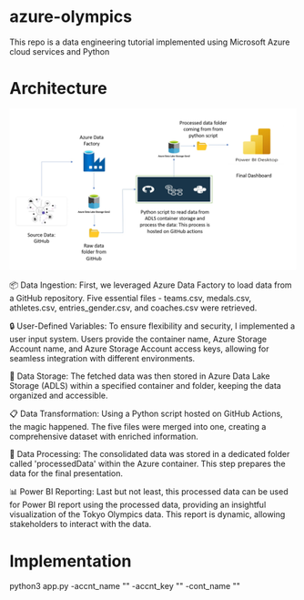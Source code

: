 # azure-olympics
This repo is a data engineering tutorial implemented using Microsoft Azure cloud services and Python

# Architecture

![Alt text](Architecture_page-0001.jpg)

📦 Data Ingestion: First, we leveraged Azure Data Factory to load data from a GitHub repository. Five essential files - teams.csv, medals.csv, athletes.csv, entries_gender.csv, and coaches.csv were retrieved.

🔒 User-Defined Variables: To ensure flexibility and security, I implemented a user input system. Users provide the container name, Azure Storage Account name, and Azure Storage Account access keys, allowing for seamless integration with different environments.

📂 Data Storage: The fetched data was then stored in Azure Data Lake Storage (ADLS) within a specified container and folder, keeping the data organized and accessible.

📋 Data Transformation: Using a Python script hosted on GitHub Actions, the magic happened. The five files were merged into one, creating a comprehensive dataset with enriched information.

📁 Data Processing: The consolidated data was stored in a dedicated folder called 'processedData' within the Azure container. This step prepares the data for the final presentation.

📊 Power BI Reporting: Last but not least, this processed data can be used for Power BI report using the processed data, providing an insightful visualization of the Tokyo Olympics data. This report is dynamic, allowing stakeholders to interact with the data.

# Implementation

python3 app.py -accnt_name "<Storage account name>" -accnt_key "<Storage account key>" -cont_name "<Container name>"





